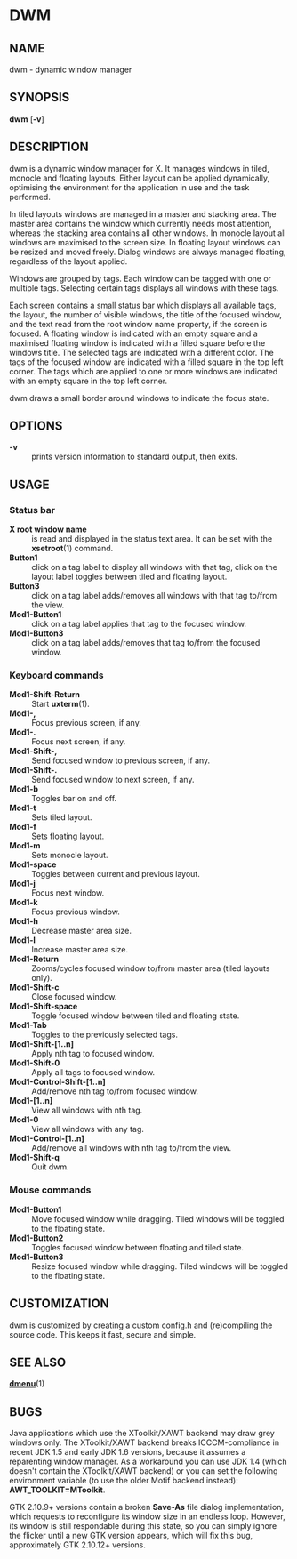 <H1>DWM</H1>

<H2>NAME</H2>

dwm - dynamic window manager
<H2>SYNOPSIS</H2>

<B>dwm</B> [<B>-v</B>]

<H2>DESCRIPTION</H2>

dwm is a dynamic window manager for X. It manages windows in tiled, monocle
and floating layouts. Either layout can be applied dynamically, optimising the
environment for the application in use and the task performed.
<P>

In tiled layouts windows are managed in a master and stacking area. The master
area contains the window which currently needs most attention, whereas the
stacking area contains all other windows. In monocle layout all windows are
maximised to the screen size. In floating layout windows can be resized and
moved freely. Dialog windows are always managed floating, regardless of the
layout applied.
<P>

Windows are grouped by tags. Each window can be tagged with one or multiple
tags. Selecting certain tags displays all windows with these tags.
<P>

Each screen contains a small status bar which displays all available tags, the
layout, the number of visible windows, the title of the focused window, and the
text read from the root window name property, if the screen is focused. A
floating window is indicated with an empty square and a maximised floating
window is indicated with a filled square before the windows title.  The
selected tags are indicated with a different color. The tags of the focused
window are indicated with a filled square in the top left corner.  The tags
which are applied to one or more windows are indicated with an empty square in
the top left corner.
<P>

dwm draws a small border around windows to indicate the focus state.
<H2>OPTIONS</H2>

<DL COMPACT>
<DT><B>-v</B>

<DD>
prints version information to standard output, then exits.
</DL>
<H2>USAGE</H2>

<H3>Status bar</H3>

<DL COMPACT>
<DT><B>X root window name</B>

<DD>
is read and displayed in the status text area. It can be set with the
<B>xsetroot</B>(1)
command.
<DT><B>Button1</B>

<DD>
click on a tag label to display all windows with that tag, click on the layout
label toggles between tiled and floating layout.
<DT><B>Button3</B>

<DD>
click on a tag label adds/removes all windows with that tag to/from the view.
<DT><B>Mod1-Button1</B>

<DD>
click on a tag label applies that tag to the focused window.
<DT><B>Mod1-Button3</B>

<DD>
click on a tag label adds/removes that tag to/from the focused window.
</DL>
<H3>Keyboard commands</H3>

<DL COMPACT>
<DT><B>Mod1-Shift-Return</B>

<DD>
Start
<B>uxterm</B>(1).

<DT><B>Mod1-,</B>

<DD>
Focus previous screen, if any.
<DT><B>Mod1-.</B>

<DD>
Focus next screen, if any.
<DT><B>Mod1-Shift-,</B>

<DD>
Send focused window to previous screen, if any.
<DT><B>Mod1-Shift-.</B>

<DD>
Send focused window to next screen, if any.
<DT><B>Mod1-b</B>

<DD>
Toggles bar on and off.
<DT><B>Mod1-t</B>

<DD>
Sets tiled layout.
<DT><B>Mod1-f</B>

<DD>
Sets floating layout.
<DT><B>Mod1-m</B>

<DD>
Sets monocle layout.
<DT><B>Mod1-space</B>

<DD>
Toggles between current and previous layout.
<DT><B>Mod1-j</B>

<DD>
Focus next window.
<DT><B>Mod1-k</B>

<DD>
Focus previous window.
<DT><B>Mod1-h</B>

<DD>
Decrease master area size.
<DT><B>Mod1-l</B>

<DD>
Increase master area size.
<DT><B>Mod1-Return</B>

<DD>
Zooms/cycles focused window to/from master area (tiled layouts only).
<DT><B>Mod1-Shift-c</B>

<DD>
Close focused window.
<DT><B>Mod1-Shift-space</B>

<DD>
Toggle focused window between tiled and floating state.
<DT><B>Mod1-Tab</B>

<DD>
Toggles to the previously selected tags.
<DT><B>Mod1-Shift-[1..n]</B>

<DD>
Apply nth tag to focused window.
<DT><B>Mod1-Shift-0</B>

<DD>
Apply all tags to focused window.
<DT><B>Mod1-Control-Shift-[1..n]</B>

<DD>
Add/remove nth tag to/from focused window.
<DT><B>Mod1-[1..n]</B>

<DD>
View all windows with nth tag.
<DT><B>Mod1-0</B>

<DD>
View all windows with any tag.
<DT><B>Mod1-Control-[1..n]</B>

<DD>
Add/remove all windows with nth tag to/from the view.
<DT><B>Mod1-Shift-q</B>

<DD>
Quit dwm.
</DL>
<H3>Mouse commands</H3>

<DL COMPACT>
<DT><B>Mod1-Button1</B>

<DD>
Move focused window while dragging. Tiled windows will be toggled to the floating state.
<DT><B>Mod1-Button2</B>

<DD>
Toggles focused window between floating and tiled state.
<DT><B>Mod1-Button3</B>

<DD>
Resize focused window while dragging. Tiled windows will be toggled to the floating state.
</DL>
<H2>CUSTOMIZATION</H2>

dwm is customized by creating a custom config.h and (re)compiling the source
code. This keeps it fast, secure and simple.
<H2>SEE ALSO</H2>

<B><A HREF="http://tools.suckless.org/dmenu">dmenu</A></B>(1)

<H2>BUGS</H2>

Java applications which use the XToolkit/XAWT backend may draw grey windows
only. The XToolkit/XAWT backend breaks ICCCM-compliance in recent JDK 1.5 and early
JDK 1.6 versions, because it assumes a reparenting window manager. As a workaround
you can use JDK 1.4 (which doesn't contain the XToolkit/XAWT backend) or you
can set the following environment variable (to use the older Motif
backend instead):
<B>AWT_TOOLKIT=MToolkit</B>.

<P>

GTK 2.10.9+ versions contain a broken <B>Save-As</B> file dialog implementation,
which requests to reconfigure its window size in an endless loop. However, its
window is still respondable during this state, so you can simply ignore the flicker
until a new GTK version appears, which will fix this bug, approximately
GTK 2.10.12+ versions.
<P>
